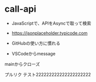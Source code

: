 # call-api

- JavaScriptで、APIをAsyncで取って検索
- https://jsonplaceholder.typicode.com

- GitHubの使い方に慣れる
- VSCodeからmessage

mainからクローズ

プルリク テスト222222222222222222222